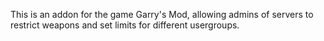 This is an addon for the game Garry's Mod, allowing admins of servers to restrict weapons and set limits for different usergroups.